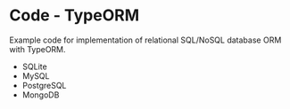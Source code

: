 # Code - TypeORM

Example code for implementation of relational SQL/NoSQL database ORM with TypeORM.

* SQLite
* MySQL
* PostgreSQL
* MongoDB
